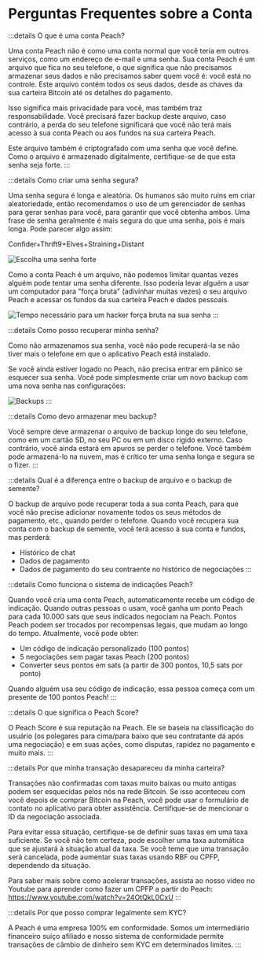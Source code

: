 # Perguntas Frequentes sobre a Conta

:::details O que é uma conta Peach?

Uma conta Peach não é como uma conta normal que você teria em outros serviços, como um endereço de e-mail e uma senha. Sua conta Peach é um arquivo que fica no seu telefone, o que significa que não precisamos armazenar seus dados e não precisamos saber quem você é: você está no controle. Este arquivo contém todos os seus dados, desde as chaves da sua carteira Bitcoin até os detalhes do pagamento.

Isso significa mais privacidade para você, mas também traz responsabilidade. Você precisará fazer backup deste arquivo, caso contrário, a perda do seu telefone significará que você não terá mais acesso à sua conta Peach ou aos fundos na sua carteira Peach.

Este arquivo também é criptografado com uma senha que você define. Como o arquivo é armazenado digitalmente, certifique-se de que esta senha seja forte.
:::

:::details Como criar uma senha segura?

Uma senha segura é longa e aleatória. Os humanos são muito ruins em criar aleatoriedade, então recomendamos o uso de um gerenciador de senhas para gerar senhas para você, para garantir que você obtenha ambos. Uma frase de senha geralmente é mais segura do que uma senha, pois é mais longa. Pode parecer algo assim:

Confider+Thrift9+Elves+Straining+Distant

![Escolha uma senha forte](/img/faq/account/StrongPassword.png)

Como a conta Peach é um arquivo, não podemos limitar quantas vezes alguém pode tentar uma senha diferente. Isso poderia levar alguém a usar um computador para "força bruta" (adivinhar muitas vezes) o seu arquivo Peach e acessar os fundos da sua carteira Peach e dados pessoais.

![Tempo necessário para um hacker força bruta na sua senha](/img/faq/account/PWBruteForce.png)
:::

:::details Como posso recuperar minha senha?

Como não armazenamos sua senha, você não pode recuperá-la se não tiver mais o telefone em que o aplicativo Peach está instalado.

Se você ainda estiver logado no Peach, não precisa entrar em pânico se esquecer sua senha. Você pode simplesmente criar um novo backup com uma nova senha nas configurações:

![Backups](/img/faq/account/backups.png)
:::

:::details Como devo armazenar meu backup?

Você sempre deve armazenar o arquivo de backup longe do seu telefone, como em um cartão SD, no seu PC ou em um disco rígido externo. Caso contrário, você ainda estará em apuros se perder o telefone. Você também pode armazená-lo na nuvem, mas é crítico ter uma senha longa e segura se o fizer.
:::

:::details Qual é a diferença entre o backup de arquivo e o backup de semente?

O backup de arquivo pode recuperar toda a sua conta Peach, para que você não precise adicionar novamente todos os seus métodos de pagamento, etc., quando perder o telefone. Quando você recupera sua conta com o backup de semente, você terá acesso à sua conta e fundos, mas perderá:

- Histórico de chat
- Dados de pagamento
- Dados de pagamento do seu contraente no histórico de negociações
  :::

:::details Como funciona o sistema de indicações Peach?

Quando você cria uma conta Peach, automaticamente recebe um código de indicação. Quando outras pessoas o usam, você ganha um ponto Peach para cada 10.000 sats que seus indicados negociam na Peach. Pontos Peach podem ser trocados por recompensas legais, que mudam ao longo do tempo. Atualmente, você pode obter:

- Um código de indicação personalizado (100 pontos)
- 5 negociações sem pagar taxas Peach (200 pontos)
- Converter seus pontos em sats (a partir de 300 pontos, 10,5 sats por ponto)

Quando alguém usa seu código de indicação, essa pessoa começa com um presente de 100 pontos Peach!
:::

:::details O que significa o Peach Score?

O Peach Score é sua reputação na Peach. Ele se baseia na classificação do usuário (os polegares para cima/para baixo que seu contratante dá após uma negociação) e em suas ações, como disputas, rapidez no pagamento e muito mais.
:::

:::details Por que minha transação desapareceu da minha carteira?

Transações não confirmadas com taxas muito baixas ou muito antigas podem ser esquecidas pelos nós na rede Bitcoin. Se isso aconteceu com você depois de comprar Bitcoin na Peach, você pode usar o formulário de contato no aplicativo para obter assistência. Certifique-se de mencionar o ID da negociação associada.

Para evitar essa situação, certifique-se de definir suas taxas em uma taxa suficiente. Se você não tem certeza, pode escolher uma taxa automática que se ajustará à situação atual da taxa. Se você teme que uma transação será cancelada, pode aumentar suas taxas usando RBF ou CPFP, dependendo da situação.

Para saber mais sobre como acelerar transações, assista ao nosso vídeo no Youtube para aprender como fazer um CPFP a partir do Peach: https://www.youtube.com/watch?v=24OtQkL0CxU
:::

:::details Por que posso comprar legalmente sem KYC?

A Peach é uma empresa 100% em conformidade. Somos um intermediário financeiro suíço afiliado e nosso sistema de conformidade permite transações de câmbio de dinheiro sem KYC em determinados limites.
:::
